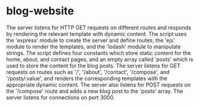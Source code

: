 # blog-website
The server listens for HTTP GET requests on different routes and responds by rendering the relevant template with dynamic content. The script uses the 'express' module to create the server and define routes, the 'ejs' module to render the templates, and the 'lodash' module to manipulate strings. The script defines four constants which store static content for the home, about, and contact pages, and an empty array called 'posts' which is used to store the content for the blog posts. The server listens for GET requests on routes such as '/', '/about', '/contact', '/compose', and '/posts/:value', and renders the corresponding templates with the appropriate dynamic content. The server also listens for POST requests on the '/compose' route and adds a new blog post to the 'posts' array. The server listens for connections on port 3000.

